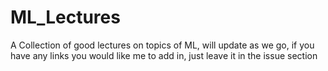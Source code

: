 # ML_Lectures
A Collection of good lectures on topics of ML, will update as we go, if you have any links you would like me to add in, just leave it in the issue section
